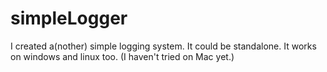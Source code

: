 # simpleLogger
I created a(nother) simple logging system. It could be standalone. It works on windows and linux too. (I haven't tried on Mac yet.)
